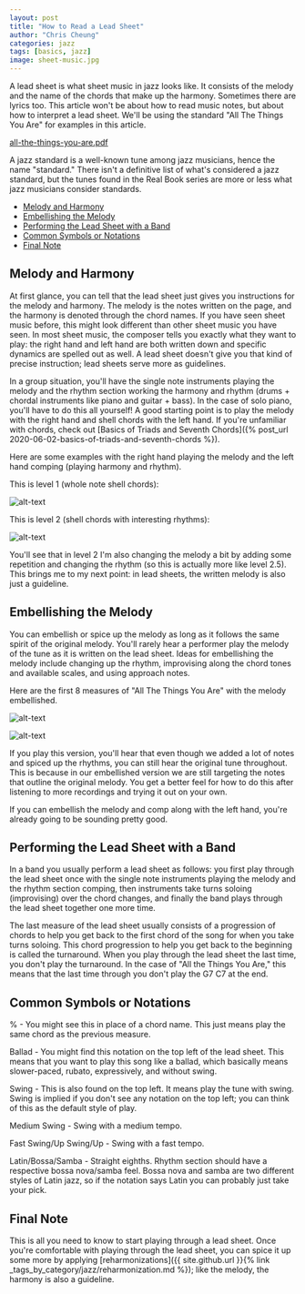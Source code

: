 ```yaml
---
layout: post
title: "How to Read a Lead Sheet"
author: "Chris Cheung"
categories: jazz
tags: [basics, jazz]
image: sheet-music.jpg
---
```


A lead sheet is what sheet music in jazz looks like. It consists of the melody and the name of the chords that make up the harmony. Sometimes there are lyrics too. This article won't be about how to read music notes, but about how to interpret a lead sheet. We'll be using the standard "All The Things You Are" for examples in this article.

<a href="{{site.github.url}}/assets/sheet-music/all-the-things-you-are.pdf" target="_blank">all-the-things-you-are.pdf</a>

A jazz standard is a well-known tune among jazz musicians, hence the name "standard." There isn't a definitive list of what's considered a jazz standard, but the tunes found in the Real Book series are more or less what jazz musicians consider standards.

- [Melody and Harmony](#melody-and-harmony)
- [Embellishing the Melody](#embellishing-the-melody)
- [Performing the Lead Sheet with a Band](#performing-the-lead-sheet-with-a-band)
- [Common Symbols or Notations](#common-symbols-or-notations)
- [Final Note](#final-note)

## Melody and Harmony

At first glance, you can tell that the lead sheet just gives you instructions for the melody and harmony. The melody is the notes written on the page, and the harmony is denoted through the chord names. If you have seen sheet music before, this might look different than other sheet music you have seen. In most sheet music, the composer tells you exactly what they want to play: the right hand and left hand are both written down and specific dynamics are spelled out as well. A lead sheet doesn't give you that kind of precise instruction; lead sheets serve more as guidelines.

In a group situation, you'll have the single note instruments playing the melody and the rhythm section working the harmony and rhythm (drums + chordal instruments like piano and guitar + bass). In the case of solo piano, you'll have to do this all yourself! A good starting point is to play the melody with the right hand and shell chords with the left hand. If you're unfamiliar with chords, check out [Basics of Triads and Seventh Chords]({% post_url 2020-06-02-basics-of-triads-and-seventh-chords %}).

Here are some examples with the right hand playing the melody and the left hand comping (playing harmony and rhythm).

This is level 1 (whole note shell chords):

![alt-text]({{site.github.url}}/assets/posts/how-to-read-a-lead-sheet/comping-1.png "All The Things You Are Comping 1")

This is level 2 (shell chords with interesting rhythms):

![alt-text]({{site.github.url}}/assets/posts/how-to-read-a-lead-sheet/comping-2.png "All The Things You Are Comping 2")

You'll see that in level 2 I'm also changing the melody a bit by adding some repetition and changing the rhythm (so this is actually more like level 2.5). This brings me to my next point: in lead sheets, the written melody is also just a guideline. 

## Embellishing the Melody

You can embellish or spice up the melody as long as it follows the same spirit of the original melody. You'll rarely hear a performer play the melody of the tune as it is written on the lead sheet. Ideas for embellishing the melody include changing up the rhythm, improvising along the chord tones and available scales, and using approach notes.

Here are the first 8 measures of "All The Things You Are" with the melody embellished.

![alt-text]({{site.github.url}}/assets/posts/how-to-read-a-lead-sheet/embellish-melody-1.png "All The Things You Are Embellished Melody")

![alt-text]({{site.github.url}}/assets/posts/how-to-read-a-lead-sheet/embellish-melody-2.png "All The Things You Are Embellished Melody")

If you play this version, you'll hear that even though we added a lot of notes and spiced up the rhythms, you can still hear the original tune throughout. This is because in our embellished version we are still targeting the notes that outline the original melody. You get a better feel for how to do this after listening to more recordings and trying it out on your own.

If you can embellish the melody and comp along with the left hand, you're already going to be sounding pretty good.

## Performing the Lead Sheet with a Band

In a band you usually perform a lead sheet as follows: you first play through the lead sheet once with the single note instruments playing the melody and the rhythm section comping, then instruments take turns soloing (improvising) over the chord changes, and finally the band plays through the lead sheet together one more time.

The last measure of the lead sheet usually consists of a progression of chords to help you get back to the first chord of the song for when you take turns soloing. This chord progression to help you get back to the beginning is called the turnaround. When you play through the lead sheet the last time, you don't play the turnaround. In the case of "All the Things You Are," this means that the last time through you don't play the G7 C7 at the end.

## Common Symbols or Notations

% - You might see this in place of a chord name. This just means play the same chord as the previous measure.

Ballad - You might find this notation on the top left of the lead sheet. This means that you want to play this song like a ballad, which basically means slower-paced, rubato, expressively, and without swing.

Swing - This is also found on the top left. It means play the tune with swing. Swing is implied if you don't see any notation on the top left; you can think of this as the default style of play.

Medium Swing - Swing with a medium tempo.

Fast Swing/Up Swing/Up - Swing with a fast tempo.

Latin/Bossa/Samba - Straight eighths. Rhythm section should have a respective bossa nova/samba feel. Bossa nova and samba are two different styles of Latin jazz, so if the notation says Latin you can probably just take your pick.

## Final Note

This is all you need to know to start playing through a lead sheet. Once you're comfortable with playing through the lead sheet, you can spice it up some more by applying [reharmonizations]({{ site.github.url }}{% link _tags_by_category/jazz/reharmonization.md %}); like the melody, the harmony is also a guideline.